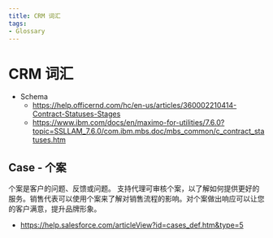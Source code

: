 ```yaml
---
title: CRM 词汇
tags:
- Glossary
---
```


# CRM 词汇

- Schema
  - https://help.officernd.com/hc/en-us/articles/360002210414-Contract-Statuses-Stages
  - https://www.ibm.com/docs/en/maximo-for-utilities/7.6.0?topic=SSLLAM_7.6.0/com.ibm.mbs.doc/mbs_common/c_contract_statuses.htm

## Case - 个案

个案是客户的问题、反馈或问题。
支持代理可审核个案，以了解如何提供更好的服务。销售代表可以使用个案来了解对销售流程的影响。对个案做出响应可以让您的客户满意，提升品牌形象。

- https://help.salesforce.com/articleView?id=cases_def.htm&type=5
